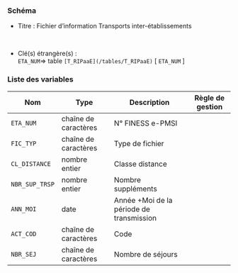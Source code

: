 ### Schéma


- Titre : Fichier d’information Transports inter-établissements
<br />



- Clé(s) étrangère(s) : <br />
`ETA_NUM`=> table `[T_RIPaaE](/tables/T_RIPaaE)` [ `ETA_NUM` ]<br />

 
### Liste des variables

Nom | Type | Description | Règle de gestion
-|-|-|-
`ETA_NUM`| chaîne de caractères |N° FINESS e-PMSI||
`FIC_TYP`| chaîne de caractères |Type de fichier||
`CL_DISTANCE`| nombre entier |Classe distance||
`NBR_SUP_TRSP`| nombre entier |Nombre suppléments||
`ANN_MOI`| date |Année +Moi de la période de transmission||
`ACT_COD`| chaîne de caractères |Code||
`NBR_SEJ`| chaîne de caractères |Nombre de séjours||